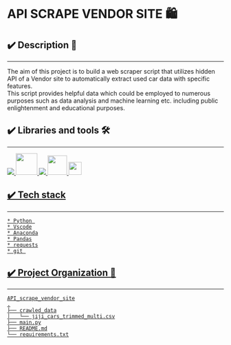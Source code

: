 # **API SCRAPE VENDOR SITE 🛍️**

## ✔️ **Description** 📑
___
The aim of this project is to build a web scraper script that utilizes hidden API of a Vendor site to automatically extract used car data with specific features.   
This script provides helpful data which could be employed to numerous purposes such as data analysis and machine learning etc. including public enlightenment and educational purposes.

<!--  -->

## **✔️ Libraries and tools 🛠️**
___
<a href="https://www.python.org" target="_blank"> <img src="https://img.icons8.com/color/48/000000/python.png"/> </a>
<a href="https://git-scm.com/" target="_blank"> <img src="https://img.icons8.com/color/48/000000/git.png" height="50"> </a>
<a href="https://code.visualstudio.com/" target="_blank"> <img src="https://img.icons8.com/color/48/000000/visual-studio-code-2019.png"/>
<img height="45" src="https://img.icons8.com/dusk/64/000000/anaconda.png"/>
<img height="30" src="https://raw.githubusercontent.com/pandas-dev/pandas/761bceb77d44aa63b71dda43ca46e8fd4b9d7422/web/pandas/static/img/pandas.svg">



##  **✔️ Tech stack**
___
    * Python 
    * Vscode
    * Anaconda
    * Pandas
    * requests
    * git 

## **✔️ Project Organization 📌**
___
    API_scrape_vendor_site
    .
    ├── crawled_data
    │   └── jiji_cars_trimmed_multi.csv
    ├── main.py
    ├── README.md
    └── requirements.txt









